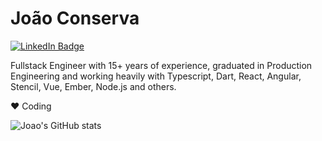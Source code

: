 # João Conserva
  <div id="badges">
  <a href = "https://www.linkedin.com/in/joao-conserva/">
    <img src="https://img.shields.io/badge/LinkedIn-blue?style=for-the-badge&logo=linkedin&logoColor=white" alt="LinkedIn Badge"/>
  </a>
</div>

Fullstack Engineer with 15+ years of experience, graduated in Production Engineering and working heavily with Typescript, Dart, React, Angular, Stencil, Vue, Ember, Node.js and others.

❤ Coding

![Joao's GitHub stats](https://github-readme-stats.vercel.app/api?username=boscocg&show_icons=true&theme=dark)

